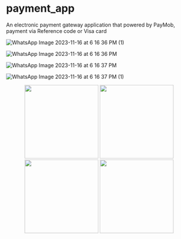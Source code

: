 # payment_app  

An electronic payment gateway application that powered by PayMob, payment via Reference code or Visa card



![WhatsApp Image 2023-11-16 at 6 16 36 PM (1)]()


![WhatsApp Image 2023-11-16 at 6 16 36 PM]()

![WhatsApp Image 2023-11-16 at 6 16 37 PM]()


![WhatsApp Image 2023-11-16 at 6 16 37 PM (1)]()


<p align="center">

 <img src="https://github.com/ahmedhossam1212/payment-app/assets/93291446/506d59a7-39b4-4ba3-98a8-f30b2976d0d3" width="200" />
 <img src="https://github.com/ahmedhossam1212/payment-app/assets/93291446/d805dad6-42c5-4943-8909-539da0f928c6" width="200" />
 <img src="https://github.com/ahmedhossam1212/payment-app/assets/93291446/390428e3-5e0c-4911-a5d7-2f4c4f7e1057" width="200" />
  <img src="https://github.com/ahmedhossam1212/payment-app/assets/93291446/5de5179f-4dd4-4e43-9d03-815a3a1976f2" width="200" />

</p>


